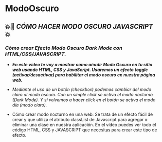 # ModoOscuro

## 💥🚀 **_CÓMO HACER MODO OSCURO JAVASCRIPT_** 💥 

### **_Cómo crear Efecto Modo Oscuro Dark Mode con HTML/CSS/JAVASCRIPT._**

- **_En este vídeo te voy a mostrar cómo añadir Modo Oscuro en tu sitio web usando HTML, CSS y JavaScript. Usaremos un efecto toggle (activar/desactivar) para habilitar el modo oscuro en nuestra página web._**

- _Mediante el uso de un botón (checkbox) podemos cambiar del modo claro al modo oscuro. Con un simple click se activa el modo nocturno (Dark Mode). Y si volvemos a hacer click en el botón se activa el modo día (modo claro)._

- Cómo crear modo nocturno en una web: Se trata de un efecto fácil de crear y que utiliza el atributo classList de Javascript para agregar o eliminar una clase en nuestra aplicación. En el vídeo puedes ver todo el código HTML, CSS y JAVASCRIPT que necesitas para crear este tipo de efecto.

